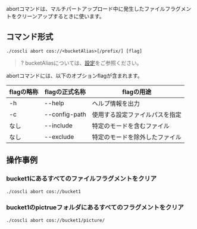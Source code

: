 abortコマンドは、マルチパートアップロード中に発生したファイルフラグメントをクリーンアップするときに使います。

## コマンド形式

```plaintext
./coscli abort cos://<bucketAlias>[/prefix/] [flag]
```

>? bucketAliasについては、[設定](https://intl.cloud.tencent.com/document/product/436/43265)をご参照ください。
>

abortコマンドには、以下のオプションflagが含まれます。

| flagの略称 | flagの正式名称     | flagの用途                |
| --------- | ------------- | ------------------------ |
| -h        | --help        | ヘルプ情報を出力             |
| -c        | --config-path | 使用する設定ファイルパスを指定 |
|    なし       | --include     | 特定のモードを含むファイル       |
|   なし         | --exclude     | 特定のモードを除外したファイル       |

## 操作事例

### bucket1にあるすべてのファイルフラグメントをクリア

```plaintext
./coscli abort cos://bucket1
```

### bucket1のpictrueフォルダにあるすべてのフラグメントをクリア

```plaintext
./coscli abort cos://bucket1/picture/
```
